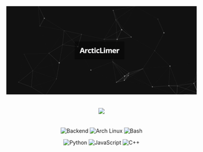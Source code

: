 <div align="center">

<img src="readme_pic.png" width="750px">

######

<img src="https://img.shields.io/badge/ ㅤ  ㅤ  ㅤ  ㅤ  ㅤ  ㅤ  ㅤ  ㅤ Welcome! ㅤ ㅤ     ㅤ ㅤ  ㅤ  ㅤ  ㅤ  ㅤ -black?&style=for-the-badge"/>

######

![Backend](https://img.shields.io/badge/backend-black?&style=for-the-badge&logo=stackoverflow&logoColor=orange)
![Arch Linux](https://img.shields.io/badge/linux-black?&style=for-the-badge&logo=arch-linux&logoColor=blue)
![Bash](https://img.shields.io/badge/bash-black?&style=for-the-badge&logo=gnu-bash&logoColor=white)

![Python](https://img.shields.io/badge/python-black?&style=for-the-badge&logo=python&logoColor=python)
![JavaScript](https://img.shields.io/badge/javascript-black?&style=for-the-badge&logo=javascript&logoColor=yellow)
![C++](https://img.shields.io/badge/c++-black?&style=for-the-badge&logo=c%2b%2b&logoColor=blue)

</div>

<!-- README inspired by @gerald0x01 -->